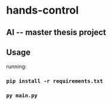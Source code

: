 # hands-control

## AI -- master thesis project

## Usage

running: 

### `pip install -r requirements.txt`
### `py main.py`